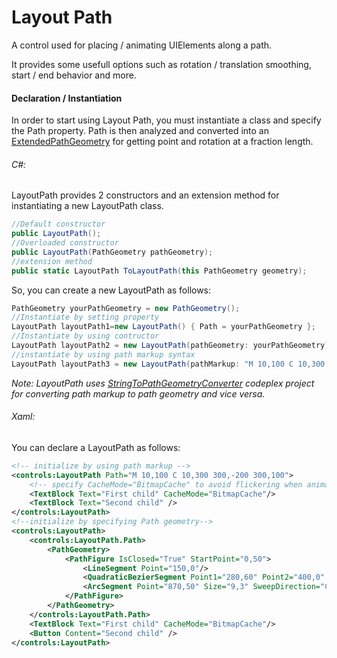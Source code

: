 # Layout Path
A control used for placing / animating UIElements along a path.

It provides some usefull options such as rotation / translation smoothing, start / end behavior and more.

#### Declaration / Instantiation
In order to start using Layout Path, you must instantiate a class and specify the Path property.
Path is then analyzed and converted into an [ExtendedPathGeometry](extendedPathGeometryUG.md) for getting point and rotation at a fraction length. 
###### C#:
LayoutPath provides 2 constructors and an extension method for instantiating a new LayoutPath class.
```cs
//Default constructor
public LayoutPath();
//Overloaded constructor
public LayoutPath(PathGeometry pathGeometry);
//extension method
public static LayoutPath ToLayoutPath(this PathGeometry geometry);
```
So, you can create a new LayoutPath as follows:
```cs
PathGeometry yourPathGeometry = new PathGeometry();
//Instantiate by setting property
LayoutPath layoutPath1=new LayoutPath() { Path = yourPathGeometry };
//Instantiate by using contructor
LayoutPath layoutPath2 = new LayoutPath(pathGeometry: yourPathGeometry);
//instantiate by using path markup syntax
LayoutPath layoutPath3 = new LayoutPath(pathMarkup: "M 10,100 C 10,300 300,-200 300,100");
```

*Note: LayoutPath uses [StringToPathGeometryConverter](https://stringtopathgeometry.codeplex.com/SourceControl/latest#PathConverter/PathConverter/StringToPathGeometryConverter.cs)
codeplex project for converting path markup to path geometry and vice versa.*

###### Xaml:
You can declare a LayoutPath as follows:
```xml
<!-- initialize by using path markup -->
<controls:LayoutPath Path="M 10,100 C 10,300 300,-200 300,100">
	<!-- specify CacheMode="BitmapCache" to avoid flickering when animating text block -->
    <TextBlock Text="First child" CacheMode="BitmapCache"/>
    <TextBlock Text="Second child" />
</controls:LayoutPath>
<!--initialize by specifying Path geometry-->
<controls:LayoutPath>
    <controls:LayoutPath.Path>
        <PathGeometry>
            <PathFigure IsClosed="True" StartPoint="0,50">
                <LineSegment Point="150,0"/>
                <QuadraticBezierSegment Point1="280,60" Point2="400,0" />
                <ArcSegment Point="870,50" Size="9,3" SweepDirection="Clockwise"/>
            </PathFigure>
        </PathGeometry>
    </controls:LayoutPath.Path> 
    <TextBlock Text="First child" CacheMode="BitmapCache"/>    
    <Button Content="Second child" />
</controls:LayoutPath>
```